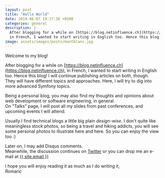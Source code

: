 ```yaml
---
layout: post
title: "Hello World"
date: 2019-06-07 19:17:36 +0200
categories: general
description: |-
  After blogging for a while on [https://blog.netinfluence.ch](https://blog.netinfluence.ch),
  in French, I wanted to start writing in English too. Hence this blog!
image: assets/images/posts/montblanc.jpg
---
```


Welcome to my blog!

After blogging for a while on [https://blog.netinfluence.ch](https://blog.netinfluence.ch),
in French, I wanted to start writing in English too. Hence this blog!
I will continue publishing articles on both, though. They will have different topics and approaches.
Here, I will try to dig into more advanced Symfony topics.

<!-- more-->

Being a personal blog, you may also find my thoughts and opinions about
web development or software engineering, in general.  
On "Talks" page, I will post all my slides from past conferences, and upcoming events I will attend.

Usually I find technical blogs a little big plain _design-wise_.
I don't quite like meaningless stock photos, so being a travel and hiking addicts,
you will see some personal photos to illustrate here and here. So you can enjoy the view too :)

Later on, I may add Disqus comments.  
Meanwhile, the discussion continues on [Twitter](https://twitter.com/romaricdrigon)
or you can drop me an e-mail at <a href="mailto:{{ site.email }}">{{ site.email }}</a>

I hope you will enjoy reading it as much as I do writing it,  
Romaric
